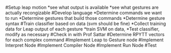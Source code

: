 #Setup leap motion
	*see what output is available
	*see what gestures are actually recongizable
#Develop language
	*Determine commands we want to run
	*Determine gestures that build those commands
	*Determine gesture syntax
#Train classifier based on data (svm should be fine)
	*Collect training data for Leap output of each gesture
	*train SVM on data,
	*Test classifier, modify as necessary
#Check in with Prof Sattar
#Determine RPYTT vectors for each complex command
#Implement Leap to Gesture node
#Implement Interpret Node
#Implement Compiler Node
#Implement Run Node
#Test
